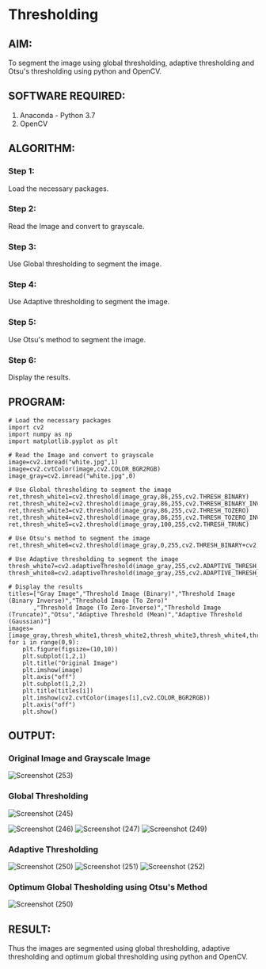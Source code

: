 # Thresholding
## AIM:
To segment the image using global thresholding, adaptive thresholding and Otsu's thresholding using python and OpenCV.

## SOFTWARE REQUIRED:
1. Anaconda - Python 3.7
2. OpenCV

## ALGORITHM:

### Step 1:
Load the necessary packages.

### Step 2:
Read the Image and convert to grayscale.

### Step 3:
Use Global thresholding to segment the image.

### Step 4:
Use Adaptive thresholding to segment the image.

### Step 5:
Use Otsu's method to segment the image.

### Step 6:
Display the results.

## PROGRAM:
```
# Load the necessary packages
import cv2
import numpy as np
import matplotlib.pyplot as plt

# Read the Image and convert to grayscale
image=cv2.imread("white.jpg",1)
image=cv2.cvtColor(image,cv2.COLOR_BGR2RGB)
image_gray=cv2.imread("white.jpg",0)

# Use Global thresholding to segment the image
ret,thresh_white1=cv2.threshold(image_gray,86,255,cv2.THRESH_BINARY)
ret,thresh_white2=cv2.threshold(image_gray,86,255,cv2.THRESH_BINARY_INV)
ret,thresh_white3=cv2.threshold(image_gray,86,255,cv2.THRESH_TOZERO)
ret,thresh_white4=cv2.threshold(image_gray,86,255,cv2.THRESH_TOZERO_INV)
ret,thresh_white5=cv2.threshold(image_gray,100,255,cv2.THRESH_TRUNC)

# Use Otsu's method to segment the image 
ret,thresh_white6=cv2.threshold(image_gray,0,255,cv2.THRESH_BINARY+cv2.THRESH_OTSU)

# Use Adaptive thresholding to segment the image
thresh_white7=cv2.adaptiveThreshold(image_gray,255,cv2.ADAPTIVE_THRESH_MEAN_C,cv2.THRESH_BINARY,11,2)
thresh_white8=cv2.adaptiveThreshold(image_gray,255,cv2.ADAPTIVE_THRESH_GAUSSIAN_C,cv2.THRESH_BINARY,11,2)

# Display the results
titles=["Gray Image","Threshold Image (Binary)","Threshold Image (Binary Inverse)","Threshold Image (To Zero)"
       ,"Threshold Image (To Zero-Inverse)","Threshold Image (Truncate)","Otsu","Adaptive Threshold (Mean)","Adaptive Threshold (Gaussian)"]
images=[image_gray,thresh_white1,thresh_white2,thresh_white3,thresh_white4,thresh_white5,thresh_white6,thresh_white7,thresh_white8]
for i in range(0,9):
    plt.figure(figsize=(10,10))
    plt.subplot(1,2,1)
    plt.title("Original Image")
    plt.imshow(image)
    plt.axis("off")
    plt.subplot(1,2,2)
    plt.title(titles[i])
    plt.imshow(cv2.cvtColor(images[i],cv2.COLOR_BGR2RGB))
    plt.axis("off")
    plt.show()
```
## OUTPUT:

### Original Image and Grayscale Image

![Screenshot (253)](https://user-images.githubusercontent.com/75235477/170210572-2e1e989f-1011-47fb-8382-0800db50402d.png)


### Global Thresholding

![Screenshot (245)](https://user-images.githubusercontent.com/75235477/170210691-e519391e-af17-4a6a-b47f-5f97f2161916.png)


![Screenshot (246)](https://user-images.githubusercontent.com/75235477/170210702-d782b693-6af9-498e-8682-d27859e3ade6.png)
![Screenshot (247)](https://user-images.githubusercontent.com/75235477/170210725-08dddc7f-0534-4105-84f8-7a509250df2b.png)
![Screenshot (249)](https://user-images.githubusercontent.com/75235477/170210830-84d352ce-0542-4938-bc91-96c4b7df38a5.png)


### Adaptive Thresholding

![Screenshot (250)](https://user-images.githubusercontent.com/75235477/170210856-36e329f4-cb05-4186-b005-8a6a2c12034c.png)
![Screenshot (251)](https://user-images.githubusercontent.com/75235477/170210866-e25aca31-8436-4232-9b58-0a415b70ee5e.png)
![Screenshot (252)](https://user-images.githubusercontent.com/75235477/170210886-89b3c188-3d1b-4d11-a32b-0204b6b65db1.png)


### Optimum Global Thesholding using Otsu's Method

![Screenshot (250)](https://user-images.githubusercontent.com/75235477/170210773-eafe015b-16ca-4d90-8715-ed0f8461f0f3.png)

## RESULT:
Thus the images are segmented using global thresholding, adaptive thresholding and optimum global thresholding using python and OpenCV.






